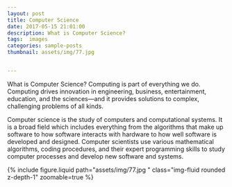 ```yaml
---
layout: post
title: Computer Science
date: 2017-05-15 21:01:00
description: What is Computer Science? 
tags:  images
categories: sample-posts
thumbnail: assets/img/77.jpg


---
```


What is Computer Science?
Computing is part of everything we do. Computing drives innovation in engineering, business, entertainment, education, and the sciences—and it provides solutions to complex, challenging problems of all kinds.

Computer science is the study of computers and computational systems. It is a broad field which includes everything from the algorithms that make up software to how software interacts with hardware to how well software is developed and designed. Computer scientists use various mathematical algorithms, coding procedures, and their expert programming skills to study computer processes and develop new software and systems.



<div class="row mt-3">
    <div class="col-sm mt-3 mt-md-0">
        {% include figure.liquid path="assets/img/77.jpg " class="img-fluid rounded z-depth-1" zoomable=true %}
    </div>
   
</div>

